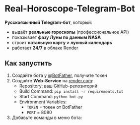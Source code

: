 # Real-Horoscope-Telegram-Bot

**Русскоязычный Telegram-бот**, который:
- выдаёт **реальные гороскопы** (профессиональное API)  
- показывает **фазу Луны по данным NASA**  
- строит **натальную карту** и **лунный календарь**  
- работает **24/7** в облаке Render

## Как запустить
1. Создайте бота у [@BotFather](https://t.me/BotFather), получите токен
2. Создайте **Web-Service** на [render.com](https://render.com):
   - Repository: ваш GitHub-репозиторий  
   - Build Command: `pip install -r requirements.txt`  
   - Start Command: `python bot.py`  
   - Environment Variables:  
     - `TOKEN` = токен от BotFather  
     - `PORT` = 8080  
3. Добавьте команды в меню бота:
